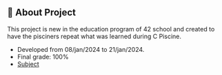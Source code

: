 ## 📜 About Project
This project is new in the education program of 42 school and created to have the pisciners repeat what was learned during C Piscine.
* Developed from 08/jan/2024 to 21/jan/2024.
* Final grade: 100%
* [Subject](subject.pdf)
